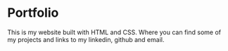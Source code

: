# Portfolio
This is my website built with HTML and CSS. Where you can find some of my projects and links to my linkedin, github and email.
